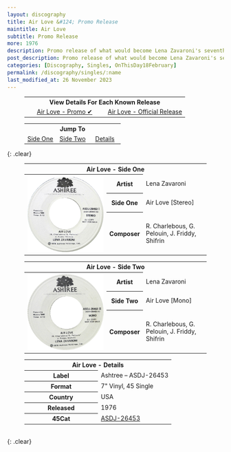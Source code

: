 ```yaml
---
layout: discography
title: Air Love &#124; Promo Release
maintitle: Air Love 
subtitle: Promo Release
more: 1976
description: Promo release of what would become Lena Zavaroni's seventh single.
post_description: Promo release of what would become Lena Zavaroni's seventh single.
categories: [Discography, Singles, OnThisDay18February]
permalink: /discography/singles/:name
last_modified_at: 26 November 2023
---
```


<figure class="fig3">
<table style="text-align:center;">
<tr><th colspan="6">View Details For Each Known Release</th></tr>
<tr><td style="width:50%;"><a href="/discography/singles/1976-air-love-promo">Air Love - Promo &#x2714;</a></td><td style="width:50%;"><a href="/discography/singles/1977-02-18-air-love">Air Love - Official Release</a></td></tr>
</table>
</figure>

<figure class="fig3">
<table style="text-align:center;">
<tr><th colspan="6">Jump To</th></tr>
<tr><td style="width:33%;"><a href="#infobox1">Side One</a></td><td style="width:34%;"><a href="#infobox2">Side Two</a></td><td style="width:33%;"><a href="#infobox3">Details</a></td></tr>
</table>
</figure>

{: .clear}

<figure class="fig3">
<table>
<tr id="infobox1"><th colspan="3">Air Love - Side One</th></tr>
<tr>
<th style="width:45%; vertical-align:top;" rowspan="6" class="top"><a href="/assets/images/singles/lena-zavaroni-air-love-stereo-version-ashtree-records-holdings.jpg"><img src="/assets/images/singles/lena-zavaroni-air-love-stereo-version-ashtree-records-holdings.jpg" class="full-width zoom-in" /></a></th>
</tr>
<tr><th style="width:15%;">Artist</th><td>Lena Zavaroni</td></tr>
<tr><th>Side One</th><td>Air Love [Stereo]</td></tr>
<tr><th>Composer</th><td id="white">R. Charlebous,
G. Pelouin,
J. Friddy, Shifrin</td></tr>
</table>
</figure>

<figure class="fig3">
<table>
<tr id="infobox2"><th colspan="3">Air Love - Side Two</th></tr>
<tr>
<th style="width:45%; vertical-align:top;" rowspan="6" class="top"><a href="/assets/images/singles/lena-zavaroni-air-love-mono-version-ashtree-records-holdings.jpg"><img src="/assets/images/singles/lena-zavaroni-air-love-mono-version-ashtree-records-holdings.jpg" class="full-width zoom-in" /></a><br /></th>
</tr>
<tr><th style="width:15%;">Artist</th><td>Lena Zavaroni</td></tr>
<tr><th>Side Two</th><td>Air Love [Mono]</td></tr>
<tr><th>Composer</th><td id="white">R. Charlebous,
G. Pelouin,
J. Friddy, Shifrin</td></tr>
</table>
</figure>

<figure class="fig3">
<table>
<tr id="infobox3"><th colspan="2">Air Love - Details</th></tr>
<tr><th style="width:50%;">Label</th><td style="width:50%;">Ashtree – ASDJ-26453</td></tr>
<tr><th>Format</th><td>7" Vinyl, 45 Single</td></tr>
<tr><th>Country</th><td>USA</td></tr>
<tr><th>Released</th><td>1976</td></tr>
<tr><th>45Cat</th><td><a class="external-link" href="http://www.45cat.com/record/asdj26453">ASDJ-26453</a></td></tr>
</table>
</figure>

<br />{: .clear}

